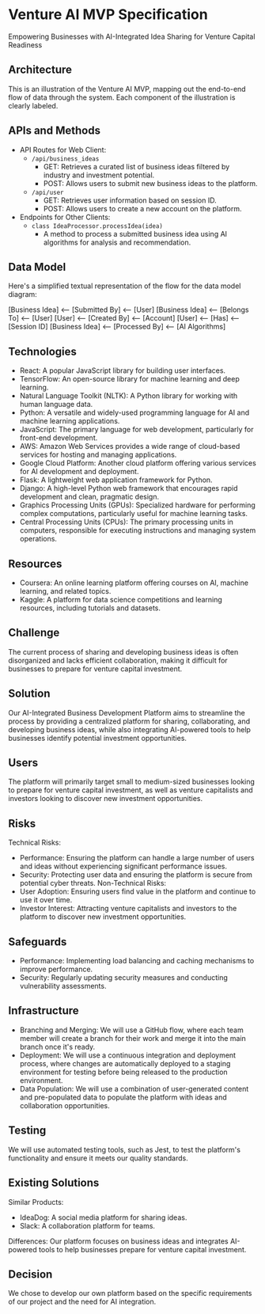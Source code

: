 # Venture AI MVP Specification

Empowering Businesses with AI-Integrated Idea Sharing for Venture Capital Readiness

## Architecture

This is an illustration of the Venture AI MVP, mapping out the end-to-end flow of data through the system. Each component of the illustration is clearly labeled.

## APIs and Methods

- API Routes for Web Client:
  - `/api/business_ideas`
    - GET: Retrieves a curated list of business ideas filtered by industry and investment potential.
    - POST: Allows users to submit new business ideas to the platform.
  - `/api/user`
    - GET: Retrieves user information based on session ID.
    - POST: Allows users to create a new account on the platform.
- Endpoints for Other Clients:
  - `class IdeaProcessor.processIdea(idea)`
    - A method to process a submitted business idea using AI algorithms for analysis and recommendation.

## Data Model

Here's a simplified textual representation of the flow for the data model diagram:

[Business Idea] <-- [Submitted By] <-- [User]
[Business Idea] <-- [Belongs To] <-- [User]
[User] <-- [Created By] <-- [Account]
[User] <-- [Has] <-- [Session ID]
[Business Idea] <-- [Processed By] <-- [AI Algorithms]


## Technologies

- React: A popular JavaScript library for building user interfaces.
- TensorFlow: An open-source library for machine learning and deep learning.
- Natural Language Toolkit (NLTK): A Python library for working with human language data.
- Python: A versatile and widely-used programming language for AI and machine learning applications.
- JavaScript: The primary language for web development, particularly for front-end development.
- AWS: Amazon Web Services provides a wide range of cloud-based services for hosting and managing applications.
- Google Cloud Platform: Another cloud platform offering various services for AI development and deployment.
- Flask: A lightweight web application framework for Python.
- Django: A high-level Python web framework that encourages rapid development and clean, pragmatic design.
- Graphics Processing Units (GPUs): Specialized hardware for performing complex computations, particularly useful for machine learning tasks.
- Central Processing Units (CPUs): The primary processing units in computers, responsible for executing instructions and managing system operations.

## Resources

- Coursera: An online learning platform offering courses on AI, machine learning, and related topics.
- Kaggle: A platform for data science competitions and learning resources, including tutorials and datasets.

## Challenge

The current process of sharing and developing business ideas is often disorganized and lacks efficient collaboration, making it difficult for businesses to prepare for venture capital investment.

## Solution

Our AI-Integrated Business Development Platform aims to streamline the process by providing a centralized platform for sharing, collaborating, and developing business ideas, while also integrating AI-powered tools to help businesses identify potential investment opportunities.

## Users

The platform will primarily target small to medium-sized businesses looking to prepare for venture capital investment, as well as venture capitalists and investors looking to discover new investment opportunities.

## Risks

Technical Risks:
- Performance: Ensuring the platform can handle a large number of users and ideas without experiencing significant performance issues.
- Security: Protecting user data and ensuring the platform is secure from potential cyber threats.
Non-Technical Risks:
- User Adoption: Ensuring users find value in the platform and continue to use it over time.
- Investor Interest: Attracting venture capitalists and investors to the platform to discover new investment opportunities.

## Safeguards

- Performance: Implementing load balancing and caching mechanisms to improve performance.
- Security: Regularly updating security measures and conducting vulnerability assessments.

## Infrastructure

- Branching and Merging: We will use a GitHub flow, where each team member will create a branch for their work and merge it into the main branch once it's ready.
- Deployment: We will use a continuous integration and deployment process, where changes are automatically deployed to a staging environment for testing before being released to the production environment.
- Data Population: We will use a combination of user-generated content and pre-populated data to populate the platform with ideas and collaboration opportunities.

## Testing

We will use automated testing tools, such as Jest, to test the platform's functionality and ensure it meets our quality standards.

## Existing Solutions

Similar Products:
- IdeaDog: A social media platform for sharing ideas.
- Slack: A collaboration platform for teams.

Differences:
Our platform focuses on business ideas and integrates AI-powered tools to help businesses prepare for venture capital investment.

## Decision

We chose to develop our own platform based on the specific requirements of our project and the need for AI integration.

